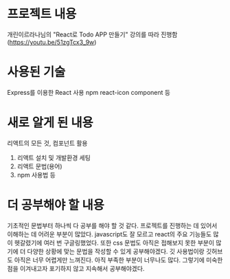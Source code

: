 # 프로젝트 내용
개린이르라나님의 "React로 Todo APP 만들기" 강의를 따라 진행함 (https://youtu.be/51zgTcx3_9w)
# 사용된 기술
Express를 이용한 React 사용
npm 
react-icon
component 등
# 새로 알게 된 내용
리액트의 모든 것, 컴포넌트 활용 
1. 리액트 설치 및 개발환경 세팅
2. 리액트 문법(용어)
3. npm 사용법 등
# 더 공부해야 할 내용
기초적인 문법부터 하나씩 다 공부를 해야 할 것 같다. 프로젝트를 진행하는 데 있어서 이해하는 데 어려운 부분이 많았다. 
javascript도 잘 모르고 react의 주요 기능들도 많이 헷갈렸기에 여러 번 구글링했었다.
또한 css 문법도 아직은 접해보지 못한 부분이 많기에 더 다양한 상황에 맞는 문법을 작성할 수 있게 공부해야겠다.
깃 사용법이랑 깃허브도 아직은 너무 어렵게만 느껴진다. 
아직 부족한 부분이 너무나도 많다. 그렇기에 미숙한 점을 이겨내고자 포기하지 않고 지속해서 공부해야겠다. 

